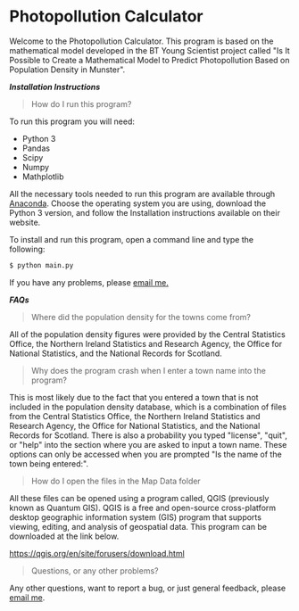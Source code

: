 # Photopollution Calculator

Welcome to the Photopollution Calculator. This program is based on the mathematical model developed in the BT Young Scientist project called "Is It Possible to Create a Mathematical Model to Predict Photopollution Based on Population Density in Munster".

***Installation Instructions***

> How do I run this program?

To run this program you will need:

* Python 3
* Pandas
* Scipy
* Numpy
* Mathplotlib

All the necessary tools needed to run this program are available through [Anaconda](https://www.anaconda.com/download/).
Choose the operating system you are using, download the Python 3 version, and follow the Installation instructions available on their website.

To install and run this program, open a command line and type the following:

```bash
$ python main.py
```

If you have any problems, please [email me.](mailto:16ccasey@student.kenmarecs.com)

***FAQs***

> Where did the population density for the towns come from?

All of the population density figures were provided by the Central Statistics Office, the Northern Ireland Statistics and Research Agency, the Office for National Statistics, and the National Records for Scotland.

> Why does the program crash when I enter a town name into the program?

This is most likely due to the fact that you entered a town that is not included in the population density database, which is a combination of files from the Central Statistics Office, the Northern Ireland Statistics and Research Agency, the Office for National Statistics, and the National Records for Scotland. There is also a probability you typed "license", "quit", or "help" into the section where you are asked to input a town name. These options can only be accessed when you are prompted "Is the name of the town being entered:".
  
> How do I open the files in the Map Data folder

All these files can be opened using a program called, QGIS (previously known as Quantum GIS). QGIS is a free and open-source cross-platform desktop geographic information system (GIS) program that supports viewing, editing, and analysis of geospatial data. This program can be downloaded at the link below.

https://qgis.org/en/site/forusers/download.html

> Questions, or any other problems?

Any other questions, want to report a bug, or just general feedback, please [email me](mailto:16ccasey@student.kenmarecs.com).  
